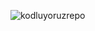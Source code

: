 
![kodluyoruzrepo](https://user-images.githubusercontent.com/113860835/210171353-b2f896bb-08b8-4e38-88c2-baffbfa3bac2.PNG)
